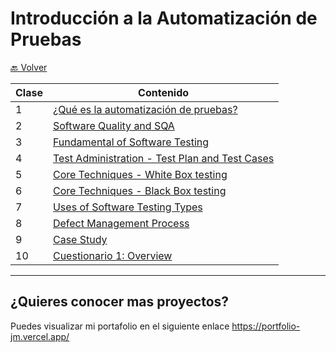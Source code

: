 # Introducción a la Automatización de Pruebas

[🔙 Volver](../README.md) 

| Clase | Contenido |
|-------|-----------|
|   1   | [¿Qué es la automatización de pruebas?](./01_Class/01_Class.md) |
|   2   | [Software Quality and SQA](./02_Class/02_Class.md) |
|   3   | [Fundamental of Software Testing](./03_Class/03_Class.md) |
|   4   | [Test Administration - Test Plan and Test Cases](./04_Class/04_Class.md) |
|   5   | [Core Techniques - White Box testing](./05_Class/05_Class.md) |
|   6   | [Core Techniques - Black Box testing](./06_Class/06_Class.md) |
|   7   | [Uses of Software Testing Types](./07_Class/07_Class.md) |
|   8   | [Defect Management Process](./08_Class/08_Class.md) |
|   9   | [Case Study](./09_Class/09_Class.md) |
|   10  | [Cuestionario 1: Overview](./10_Class/10_Class.md) |


___

## ¿Quieres conocer mas proyectos?

Puedes visualizar mi portafolio en el siguiente enlace https://portfolio-jm.vercel.app/
